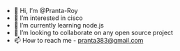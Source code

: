 - 👋 Hi, I’m @Pranta-Roy
- 👀 I’m interested in cisco
- 🌱 I’m currently learning node.js
- 💞️ I’m looking to collaborate on any open source project
- 📫 How to reach me - pranta383@gmail.com

<!---
Pranta-Roy/Pranta-Roy is a ✨ special ✨ repository because its `README.md` (this file) appears on your GitHub profile.
You can click the Preview link to take a look at your changes.
--->
